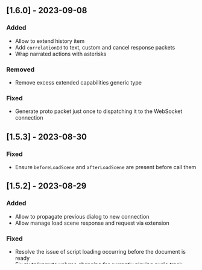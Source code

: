 ## [1.6.0] - 2023-09-08

### Added

- Allow to extend history item
- Add `correlationId` to text, custom and cancel response packets
- Wrap narrated actions with asterisks

### Removed

- Remove excess extended capabilities generic type

### Fixed

- Generate proto packet just once to dispatching it to the WebSocket connection

## [1.5.3] - 2023-08-30

### Fixed

- Ensure `beforeLoadScene` and `afterLoadScene` are present before call them

## [1.5.2] - 2023-08-29

### Added

- Allow to propagate previous dialog to new connection
- Allow manage load scene response and request via extension

### Fixed

- Resolve the issue of script loading occurring before the document is ready
- Fix mute/unmute volume changing for currently playing audio track

## [1.5.1] - 2023-08-04

- Use correct link to GitHub page

## [1.5.0] - 2023-08-04

- Allow to propagate user profile fields
- Propagate audio duration to onBeforePlaying and onAfterPlaying callbacks
- Use UUID as user persistent id by default

## [1.4.2] - 2023-07-25

- Updated example project Generate Token

## [1.4.1] - 2023-07-25

- Added Innequin model to the Chat example

## [1.4.0] - 2023-07-06

- Added SSL support to generate_token example
- Added audio playback config to examples
- Use gradual fading to stop the character's audio playback
- Fix Validate stop playback settings
- Fix Move interpolate function to helpers
- Add audio playback config to example

## [1.3.2] - 2023-05-30

- Fix audio playback for iOS mobile using LTE

## [1.3.1] - 2023-05-30

- Fix audio recording for iOS mobile using LTE

## [1.3.0] - 2023-05-12

- Allow to use extended capabilities and scene props
- Allow to send and receive custom proto packet

## [1.2.0] - 2023-05-11

- Replace CancelResponses by Mutation.CancelResponses on the protocol level
- Send TextEvent before CancelResponses on text interruption
- Continue audio playing after interruption in Safari

## [1.1.0] - 2023-05-01

- Allow to interrupt character manually
- Replace character getters by direct property access
- Fix function call that checks its narrated action

## [1.0.0] - 2023-04-26

- Add mute/unmute events support
- Allow to build history transcript inside SDK
- Add parameters to triggers
- Replace checking emotions behavior and strength by direct property access

## [0.9.7] - 2023-04-20

- Improve chat example UI: add validation and rename fields
- Add narrated actions support
- Prevent starting/ending the audio session two times in a row

## [0.9.6] - 2023-03-31

- Remove deprecated emotions attributes: joy, fear, trust and surprise
- Add phonemes support
- Add animation view mode to chat example

## [0.9.5] - 2023-03-14

- Return sent packet as result of message send call

## [0.9.4] - 2023-03-09

- Fix sending messages after reconnect

## [0.9.3] - 2023-03-09

- Combine packet directly before sending

## [0.9.2] - 2023-03-09

- Mark scene as loaded after character list is set

## [0.9.1] - 2023-03-08

- Ensure scene is loaded once for simultaneously sent packets
